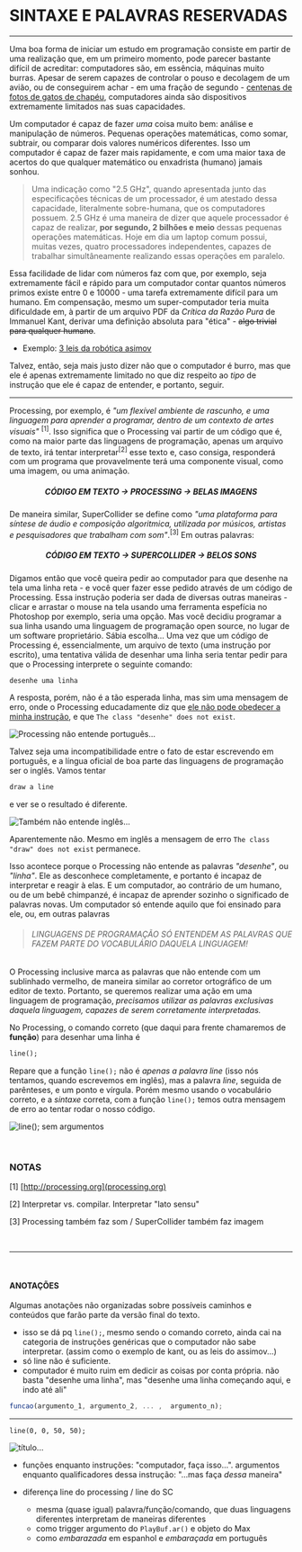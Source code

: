 # SINTAXE E PALAVRAS RESERVADAS

---

Uma boa forma de iniciar um estudo em programação consiste em partir de uma realização que, em um primeiro momento, pode parecer bastante difícil de acreditar: computadores são, em essência, máquinas muito burras. 
Apesar de serem capazes de controlar o pouso e decolagem de um avião, ou de conseguirem achar - em uma fração de segundo - [centenas de fotos de gatos de chapéu](https://duckduckgo.com/?q=cats+in+a+hat&ia=images&iax=1 "São gatos. De chapéu..."), computadores ainda são dispositivos extremamente limitados nas suas capacidades.

Um computador é capaz de fazer _uma_ coisa muito bem: análise e manipulação de números. Pequenas operações matemáticas, como somar, subtrair, ou comparar dois valores numéricos diferentes. Isso um computador é capaz de fazer mais rapidamente, e com uma maior taxa de acertos do que qualquer matemático ou enxadrista (humano) jamais sonhou.

>Uma indicação como "2.5 GHz", quando apresentada junto das especificações técnicas de um processador, é um atestado dessa capacidade, literalmente sobre-humana, que os computadores possuem. 2.5 GHz é uma maneira de dizer que aquele processador é capaz de realizar,  **por segundo, 2 bilhões e meio** dessas pequenas operações matemáticas.
> Hoje em dia um laptop comum possui, muitas vezes, quatro processadores independentes, capazes de trabalhar simultâneamente realizando essas operações em paralelo.

Essa facilidade de lidar com números faz com que, por exemplo, seja extremamente fácil e rápido para um computador contar quantos números primos existe entre 0 e 10000 - uma tarefa extremamente difícil para um humano.
Em compensação, mesmo um super-computador teria muita dificuldade em, à partir de um arquivo PDF da _Crítica da Razão Pura_ de Immanuel Kant, derivar uma definição absoluta para "ética" - <strike>algo trivial para qualquer humano</strike>.
  
- Exemplo: [3 leis da robótica asimov](https://www.youtube.com/watch?v=7PKx3kS7f4A)

Talvez, então, seja mais justo dizer não que o computador é burro, mas que ele é apenas extremamente limitado no que diz respeito ao _tipo_ de instrução que ele é capaz de entender, e portanto, seguir.

---

Processing, por exemplo, é _"um flexível ambiente de rascunho, e uma linguagem para aprender a programar, dentro de um contexto de artes visuais"_ <sup>[1]</sup>. Isso significa que o Processing vai partir de um código que é, como na maior parte das linguagens de programação, apenas um arquivo de texto, irá tentar interpretar<sup>[2]</sup> esse texto e, caso consiga, responderá com um programa que provavelmente terá uma componente visual, como uma imagem, ou uma animação.

##### <center> CÓDIGO EM TEXTO -> PROCESSING -> BELAS IMAGENS </center>

De maneira similar, SuperCollider se define como _"uma plataforma para síntese de áudio e composição algoritmica, utilizada por músicos, artistas e pesquisadores que trabalham com som"_.<sup>[3]</sup> 
Em outras palavras:

##### <center> CÓDIGO EM TEXTO -> SUPERCOLLIDER -> BELOS SONS </center>

Digamos então que você queira pedir ao computador para que desenhe na tela uma linha reta - e você quer fazer esse pedido através de um código de Processing. Essa instrução poderia ser dada de diversas outras maneiras - clicar e arrastar o mouse na tela usando uma ferramenta espefícia no Photoshop por exemplo, seria uma opção. Mas você decidiu programar a sua linha usando uma linguagem de programação open source, no lugar de um software proprietário. Sábia escolha...
Uma vez que um código de Processing é, essencialmente, um arquivo de texto (uma instrução por escrito), uma tentativa válida de desenhar uma linha seria tentar pedir para que o Processing interprete o seguinte comando:

```processing
desenhe uma linha
```

A resposta, porém, não é a tão esperada linha, mas sim uma mensagem de erro, onde o Processing educadamente diz que [ele não pode obedecer a minha instrução](https://www.youtube.com/watch?v=7qnd-hdmgfk "Processing, open the  pod bay doors."), e que `The class "desenhe" does not exist`.

<!-- <center> -->
![](./img/prog_palavrasReservadas_img1.png "Processing não entende português...")
<!-- </center> -->
<!-- entre colchetes é texto de acessibilidade. entre aspas é texto de hover -->

Talvez seja uma incompatibilidade entre o fato de estar escrevendo em português, e a língua oficial de boa parte das linguagens de programação ser o inglês. Vamos tentar

```ruby
draw a line
```

e ver se o resultado é diferente.

![](./img/prog_palavrasReservadas_img2.png "Também não entende inglês...")

Aparentemente não. Mesmo em inglês a mensagem de erro `The class "draw" does not exist` permanece.

Isso acontece porque o Processing não entende as palavras _"desenhe"_, ou _"linha"_. Ele as desconhece completamente, e portanto é incapaz de interpretar e reagir à elas. E um computador, ao contrário de um humano, ou de um bebê chimpanzé, é incapaz de aprender sozinho o significado de palavras novas. Um computador só entende aquilo que foi ensinado para ele, ou, em outras palavras

> ###### LINGUAGENS DE PROGRAMAÇÃO SÓ ENTENDEM AS PALAVRAS QUE FAZEM PARTE DO VOCABULÁRIO DAQUELA LINGUAGEM! 

O Processing inclusive marca as palavras que não entende com um sublinhado vermelho, de maneira similar ao corretor ortográfico de um editor de texto.
Portanto, se queremos realizar uma ação em uma linguagem de programação, _precisamos utilizar as palavras exclusivas daquela linguagem, capazes de serem corretamente interpretadas._

No Processing, o comando correto (que daqui para frente chamaremos de __função__) para desenhar uma linha é

```ruby
line();
```

Repare que a função `line();` não é _apenas a palavra line_ (isso nós tentamos, quando escrevemos em inglês), mas a palavra _line_, seguida de parênteses, e um ponto e vírgula.
Porém mesmo usando o vocabulário correto, e a _sintaxe_ correta, com a função `line();` temos outra mensagem de erro ao tentar rodar o nosso código.

![](./img/prog_palavrasReservadas_img4.png "line(); sem argumentos")


<br>

### NOTAS

[1] [http://processing.org](processing.org)

[2] Interpretar vs. compilar. Interpretar "lato sensu"

[3] Processing também faz som / SuperCollider também faz imagem

<br>

---

<br>

#### ANOTAÇÕES

Algumas anotações não organizadas sobre possíveis caminhos e conteúdos que farão parte da versão final do texto.

- isso se dá pq `line();`, mesmo sendo o comando correto, ainda cai na categoria de instruções genéricas que o computador não sabe interpretar. (assim como o exemplo de kant, ou as leis do assimov...)
- só line não é suficiente.
- computador é muito ruim em dedicir as coisas por conta própria. não basta "desenhe uma linha", mas "desenhe uma linha começando aqui, e indo até ali"

```javascript
funcao(argumento_1, argumento_2, ... ,  argumento_n);
```

---

```processing
line(0, 0, 50, 50);
```

![](./img/prog_palavrasReservadas_img3.png "título...")

- funções enquanto instruções: "computador, faça isso...". argumentos enquanto qualificadores dessa instrução: "...mas faça _dessa_ maneira"


- diferença line do processing / line do SC
  - mesma (quase igual) palavra/função/comando, que duas linguagens diferentes interpretam de maneiras diferentes
  - como trigger argumento do ```PlayBuf.ar()``` e objeto do Max
  - como _embarazada_ em espanhol e _embaraçada_ em português


